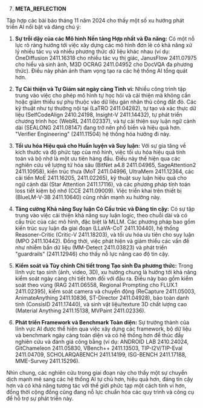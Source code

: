 7. **META_REFLECTION**

Tập hợp các bài báo tháng 11 năm 2024 cho thấy một số xu hướng phát triển AI nổi bật và đáng chú ý:

1.  **Sự trỗi dậy của các Mô hình Nền tảng Hợp nhất và Đa năng:** Có một nỗ lực rõ ràng hướng tới việc xây dựng các mô hình đơn lẻ có khả năng xử lý nhiều tác vụ và nhiều phương thức dữ liệu khác nhau (ví dụ: OneDiffusion 2411.16318 cho nhiều tác vụ thị giác, JanusFlow 2411.07975 cho hiểu và sinh ảnh, M3D OCRAG 2411.04952 cho DocVQA đa phương thức). Điều này phản ánh tham vọng tạo ra các hệ thống AI tổng quát hơn.

2.  **Tự Cải thiện và Tự Giám sát ngày càng Tinh vi:** Nhiều công trình tập trung vào việc cho phép mô hình tự học hỏi và cải thiện mà không cần hoặc giảm thiểu sự phụ thuộc vào dữ liệu gán nhãn thủ công đắt đỏ. Các kỹ thuật như tự thưởng nội tại (LaTRO 2411.04282), tự tạo và xác thực dữ liệu (SelfCodeAlign 2410.24198, Insight-V 2411.14432), tự phát triển chương trình học (WebRL 2411.02337), và tự cải thiện suy luận ngữ cảnh dài (SEALONG 2411.08147) đang trở nên phổ biến và hiệu quả hơn. "Verifier Engineering" (2411.11504) hệ thống hóa hướng đi này.

3.  **Tối ưu hóa Hiệu quả cho Huấn luyện và Suy luận:** Với sự gia tăng về kích thước và độ phức tạp của mô hình, việc tối ưu hóa hiệu quả tính toán và bộ nhớ là một ưu tiên hàng đầu. Điều này thể hiện qua các nghiên cứu về lượng tử hóa sâu (BitNet a4.8 2411.04965, SageAttention2 2411.10958), kiến trúc thưa (MoT 2411.04996, UltraMem 2411.12364, các cải tiến MoE 2411.16205, 2411.02265), kỹ thuật suy luận hiệu quả cho ngữ cảnh dài (Star Attention 2411.17116), và các phương pháp tính toán loss tiết kiệm bộ nhớ (CCE 2411.09009). Việc triển khai trên thiết bị (BlueLM-V-3B 2411.10640) cũng nhấn mạnh xu hướng này.

4.  **Tăng cường Khả năng Suy luận Có Cấu trúc và Đáng tin cậy:** Có sự tập trung vào việc cải thiện khả năng suy luận logic, theo chuỗi dài và có cấu trúc của các mô hình, đặc biệt là MLLM. Các phương pháp bao gồm kiến trúc suy luận đa giai đoạn (LLaVA-CoT 2411.10440), hệ thống Reasoner-Critic (Critic-V 2411.18203), và tối ưu hóa ưu tiên cho suy luận (MPO 2411.10442). Đồng thời, việc phát hiện và giảm thiểu các vấn đề như nhiễm bẩn dữ liệu (MM-Detect 2411.03823) và phát triển "guardrails" (2411.12946) cho thấy nỗ lực nâng cao độ tin cậy.

5.  **Kiểm soát và Tùy chỉnh Chi tiết trong Tạo sinh Đa phương thức:** Trong lĩnh vực tạo sinh (ảnh, video, 3D), xu hướng chung là hướng tới khả năng kiểm soát ngày càng chi tiết hơn đối với đầu ra. Điều này bao gồm kiểm soát theo vùng (RAG 2411.06558, Regional Prompting cho FLUX.1 2411.02395), kiểm soát camera và chuyển động (ReCapture 2411.05003, AnimateAnything 2411.10836, ST-Director 2411.04928), bảo toàn danh tính (ConsisID 2411.17440), và sinh vật liệu/texture 3D chất lượng cao (Material Anything 2411.15138, MVPaint 2411.02336).

6.  **Phát triển Framework và Benchmark Toàn diện:** Sự trưởng thành của lĩnh vực AI được thể hiện qua việc xây dựng các framework, bộ dữ liệu và benchmark ngày càng toàn diện và có hệ thống hơn để thúc đẩy nghiên cứu và đánh giá công bằng (ví dụ: ANDROID LAB 2410.24024, GitChameleon 2411.05830, VBench++ 2411.13503, TIP-I2V/TIP-Eval 2411.04709, SCHOLARQABENCH 2411.14199, ISG-BENCH 2411.17188, MME-Survey 2411.15296).

Nhìn chung, các nghiên cứu trong giai đoạn này cho thấy một sự chuyển dịch mạnh mẽ sang các hệ thống AI tự chủ hơn, hiệu quả hơn, đáng tin cậy hơn và có khả năng tương tác với thế giới phức tạp một cách tinh vi hơn, đồng thời cộng đồng cũng đang nỗ lực chuẩn hóa các quy trình và công cụ để hỗ trợ sự phát triển này.
